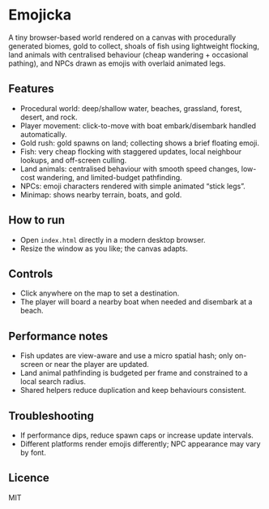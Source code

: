 # Emojicka

A tiny browser-based world rendered on a canvas with procedurally generated biomes, gold to collect, shoals of fish using lightweight flocking, land animals with centralised behaviour (cheap wandering + occasional pathing), and NPCs drawn as emojis with overlaid animated legs.

## Features

- Procedural world: deep/shallow water, beaches, grassland, forest, desert, and rock.
- Player movement: click-to-move with boat embark/disembark handled automatically.
- Gold rush: gold spawns on land; collecting shows a brief floating emoji.
- Fish: very cheap flocking with staggered updates, local neighbour lookups, and off-screen culling.
- Land animals: centralised behaviour with smooth speed changes, low-cost wandering, and limited-budget pathfinding.
- NPCs: emoji characters rendered with simple animated “stick legs”.
- Minimap: shows nearby terrain, boats, and gold.

## How to run

- Open `index.html` directly in a modern desktop browser.
- Resize the window as you like; the canvas adapts.

## Controls

- Click anywhere on the map to set a destination.
- The player will board a nearby boat when needed and disembark at a beach.

## Performance notes

- Fish updates are view-aware and use a micro spatial hash; only on-screen or near the player are updated.
- Land animal pathfinding is budgeted per frame and constrained to a local search radius.
- Shared helpers reduce duplication and keep behaviours consistent.

## Troubleshooting

- If performance dips, reduce spawn caps or increase update intervals.
- Different platforms render emojis differently; NPC appearance may vary by font.

## Licence

MIT
